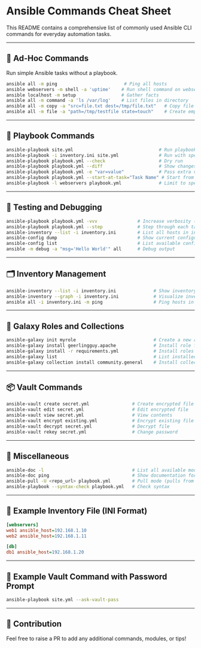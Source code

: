 # Ansible Commands Cheat Sheet

This README contains a comprehensive list of commonly used Ansible CLI commands for everyday automation tasks.

---

## 🔧 Ad-Hoc Commands

Run simple Ansible tasks without a playbook.

```bash
ansible all -m ping                         # Ping all hosts
ansible webservers -m shell -a 'uptime'    # Run shell command on webservers
ansible localhost -m setup                 # Gather facts
ansible all -m command -a 'ls /var/log'    # List files in directory
ansible all -m copy -a "src=file.txt dest=/tmp/file.txt"   # Copy file
ansible all -m file -a "path=/tmp/testfile state=touch"    # Create empty file
```

---

## 📘 Playbook Commands

```bash
ansible-playbook site.yml                                # Run playbook
ansible-playbook -i inventory.ini site.yml               # Run with specific inventory
ansible-playbook playbook.yml --check                    # Dry run
ansible-playbook playbook.yml --diff                     # Show changes
ansible-playbook playbook.yml -e "var=value"             # Pass extra variables
ansible-playbook playbook.yml --start-at-task="Task Name" # Start from a specific task
ansible-playbook -l webservers playbook.yml              # Limit to specific group/host
```

---

## 🧪 Testing and Debugging

```bash
ansible-playbook playbook.yml -vvv               # Increase verbosity (can be -v, -vv, -vvv, -vvvv)
ansible-playbook playbook.yml --step             # Step through each task
ansible-inventory --list -i inventory.ini        # List all hosts in inventory
ansible-config dump                              # Show current configuration
ansible-config list                              # List available config options
ansible -m debug -a "msg='Hello World'" all      # Debug output
```

---

## 🗂 Inventory Management

```bash
ansible-inventory --list -i inventory.ini              # Show inventory in JSON format
ansible-inventory --graph -i inventory.ini             # Visualize inventory graph
ansible all -i inventory.ini -m ping                   # Ping hosts in custom inventory
```

---

## 🧹 Galaxy Roles and Collections

```bash
ansible-galaxy init myrole                             # Create a new role
ansible-galaxy install geerlingguy.apache              # Install role from Galaxy
ansible-galaxy install -r requirements.yml             # Install roles from requirements file
ansible-galaxy list                                    # List installed roles
ansible-galaxy collection install community.general    # Install collection
```

---

## 📦 Vault Commands

```bash
ansible-vault create secret.yml                # Create encrypted file
ansible-vault edit secret.yml                  # Edit encrypted file
ansible-vault view secret.yml                  # View contents
ansible-vault encrypt existing.yml             # Encrypt existing file
ansible-vault decrypt secret.yml               # Decrypt file
ansible-vault rekey secret.yml                 # Change password
```

---

## 🧠 Miscellaneous

```bash
ansible-doc -l                                 # List all available modules
ansible-doc ping                               # Show documentation for a module
ansible-pull -U <repo_url> playbook.yml        # Pull mode (pulls from Git)
ansible-playbook --syntax-check playbook.yml   # Check syntax
```

---

## 📂 Example Inventory File (INI Format)

```ini
[webservers]
web1 ansible_host=192.168.1.10
web2 ansible_host=192.168.1.11

[db]
db1 ansible_host=192.168.1.20
```

---

## 🔐 Example Vault Command with Password Prompt

```bash
ansible-playbook site.yml --ask-vault-pass
```

---

## 🙌 Contribution

Feel free to raise a PR to add any additional commands, modules, or tips!

